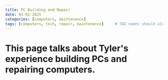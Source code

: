 ```yaml
---
title: PC Building and Repair
date: 03-02-2025
categories: [computers, maintenance]
tags: [computers, tech, repair, maintenance]     # TAG names should always be lowercase
---
```


# This page talks about Tyler's experience building PCs and repairing computers.